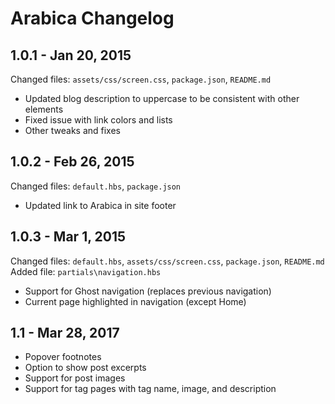 # Arabica Changelog

## 1.0.1 - Jan 20, 2015
Changed files: `assets/css/screen.css`, `package.json`, `README.md`
- Updated blog description to uppercase to be consistent with other elements
- Fixed issue with link colors and lists
- Other tweaks and fixes

## 1.0.2 - Feb 26, 2015
Changed files: `default.hbs`, `package.json`
- Updated link to Arabica in site footer

## 1.0.3 - Mar 1, 2015
Changed files: `default.hbs`, `assets/css/screen.css`, `package.json`, `README.md`
Added file: `partials\navigation.hbs`
- Support for Ghost navigation (replaces previous navigation)
- Current page highlighted in navigation (except Home)

## 1.1 - Mar 28, 2017
- Popover footnotes
- Option to show post excerpts
- Support for post images
- Support for tag pages with tag name, image, and description